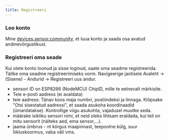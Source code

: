 ```yaml
---
title: Registreeri
---
```


### Loo konto

Mine [devices.sensor.community](https://devices.sensor.community), et luua konto ja saada osa avatud andmevõrgustikust.


### Registreeri oma seade
Kui olete konto loonud ja sisse loginud, saate oma seadme registreerida. Täitke oma seadme registreerimiseks vorm. Navigeerige jaotisele Avaleht -> (Sisene) - Andurid -> Registreeri uus andur.

* sensori ID on ESP8266 (NodeMCU) ChipID, mille te eelnevalt märkisite.
* Teie e-posti aadress (ei avaldata)
* teie aadress: Tänav koos maja numbri, postiindeksi ja linnaga. Klõpsake "Otsi sisestatud aadressi", et saada asukoha koordinaadid (ümardatakse). Kontrollige viigu asukohta, vajadusel muutke seda.
* määrake isikliku sensori nimi, et neid oleks lihtsam eraldada, kui teil on mitu sensorit (näiteks aed, ema sensor,...).
* jaama ümbrus - nt kõrgus maapinnast, teepoolne külg, suur liikluskoormus, vaba väli vms.
